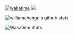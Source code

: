 [![wakatime](https://wakatime.com/badge/user/9d858af3-decc-4e3a-8e1f-5c517447cc7c.svg)](https://wakatime.com/@9d858af3-decc-4e3a-8e1f-5c517447cc7c)
![](https://komarev.com/ghpvc/?username=williamchange)

![williamchange's github stats](https://github-readme-stats.vercel.app/api?username=williamchange&include_all_commits=true&hide=issues,stars&theme=dracula&show_icons=true)

![Wakatime Stats](https://github-readme-stats.vercel.app/api/wakatime?username=williamchange&hide_progress=true&theme=dracula&layout=compact)
